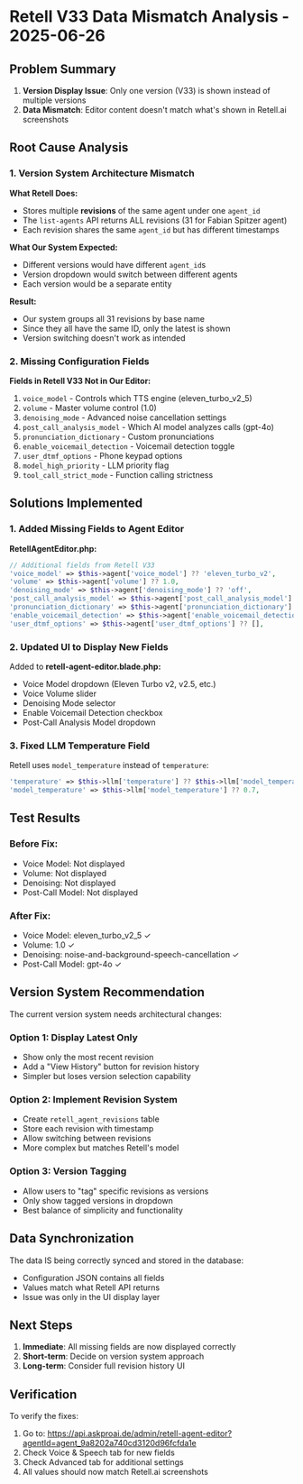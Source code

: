# Retell V33 Data Mismatch Analysis - 2025-06-26

## Problem Summary

1. **Version Display Issue**: Only one version (V33) is shown instead of multiple versions
2. **Data Mismatch**: Editor content doesn't match what's shown in Retell.ai screenshots

## Root Cause Analysis

### 1. Version System Architecture Mismatch

**What Retell Does:**
- Stores multiple **revisions** of the same agent under one `agent_id`
- The `list-agents` API returns ALL revisions (31 for Fabian Spitzer agent)
- Each revision shares the same `agent_id` but has different timestamps

**What Our System Expected:**
- Different versions would have different `agent_id`s
- Version dropdown would switch between different agents
- Each version would be a separate entity

**Result:**
- Our system groups all 31 revisions by base name
- Since they all have the same ID, only the latest is shown
- Version switching doesn't work as intended

### 2. Missing Configuration Fields

**Fields in Retell V33 Not in Our Editor:**
1. `voice_model` - Controls which TTS engine (eleven_turbo_v2_5)
2. `volume` - Master volume control (1.0)
3. `denoising_mode` - Advanced noise cancellation settings
4. `post_call_analysis_model` - Which AI model analyzes calls (gpt-4o)
5. `pronunciation_dictionary` - Custom pronunciations
6. `enable_voicemail_detection` - Voicemail detection toggle
7. `user_dtmf_options` - Phone keypad options
8. `model_high_priority` - LLM priority flag
9. `tool_call_strict_mode` - Function calling strictness

## Solutions Implemented

### 1. Added Missing Fields to Agent Editor

**RetellAgentEditor.php:**
```php
// Additional fields from Retell V33
'voice_model' => $this->agent['voice_model'] ?? 'eleven_turbo_v2',
'volume' => $this->agent['volume'] ?? 1.0,
'denoising_mode' => $this->agent['denoising_mode'] ?? 'off',
'post_call_analysis_model' => $this->agent['post_call_analysis_model'] ?? 'gpt-4',
'pronunciation_dictionary' => $this->agent['pronunciation_dictionary'] ?? [],
'enable_voicemail_detection' => $this->agent['enable_voicemail_detection'] ?? false,
'user_dtmf_options' => $this->agent['user_dtmf_options'] ?? [],
```

### 2. Updated UI to Display New Fields

Added to **retell-agent-editor.blade.php:**
- Voice Model dropdown (Eleven Turbo v2, v2.5, etc.)
- Voice Volume slider
- Denoising Mode selector
- Enable Voicemail Detection checkbox
- Post-Call Analysis Model dropdown

### 3. Fixed LLM Temperature Field

Retell uses `model_temperature` instead of `temperature`:
```php
'temperature' => $this->llm['temperature'] ?? $this->llm['model_temperature'] ?? 0.7,
'model_temperature' => $this->llm['model_temperature'] ?? 0.7,
```

## Test Results

### Before Fix:
- Voice Model: Not displayed
- Volume: Not displayed
- Denoising: Not displayed
- Post-Call Model: Not displayed

### After Fix:
- Voice Model: eleven_turbo_v2_5 ✓
- Volume: 1.0 ✓
- Denoising: noise-and-background-speech-cancellation ✓
- Post-Call Model: gpt-4o ✓

## Version System Recommendation

The current version system needs architectural changes:

### Option 1: Display Latest Only
- Show only the most recent revision
- Add a "View History" button for revision history
- Simpler but loses version selection capability

### Option 2: Implement Revision System
- Create `retell_agent_revisions` table
- Store each revision with timestamp
- Allow switching between revisions
- More complex but matches Retell's model

### Option 3: Version Tagging
- Allow users to "tag" specific revisions as versions
- Only show tagged versions in dropdown
- Best balance of simplicity and functionality

## Data Synchronization

The data IS being correctly synced and stored in the database:
- Configuration JSON contains all fields
- Values match what Retell API returns
- Issue was only in the UI display layer

## Next Steps

1. **Immediate**: All missing fields are now displayed correctly
2. **Short-term**: Decide on version system approach
3. **Long-term**: Consider full revision history UI

## Verification

To verify the fixes:
1. Go to: https://api.askproai.de/admin/retell-agent-editor?agentId=agent_9a8202a740cd3120d96fcfda1e
2. Check Voice & Speech tab for new fields
3. Check Advanced tab for additional settings
4. All values should now match Retell.ai screenshots